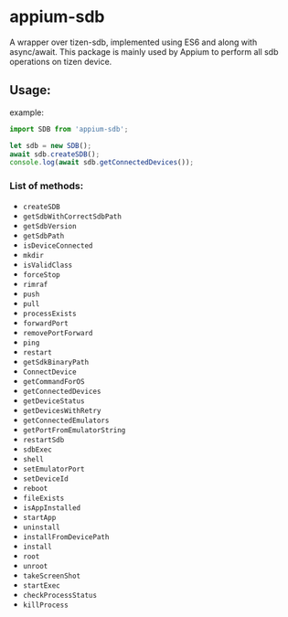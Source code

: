 # appium-sdb
A wrapper over tizen-sdb, implemented using ES6 and along with async/await. This package is mainly used by Appium to perform all sdb operations on tizen device.

## Usage:

example:

```js
import SDB from 'appium-sdb';

let sdb = new SDB();
await sdb.createSDB();
console.log(await sdb.getConnectedDevices());
```

### List of methods:

- `createSDB`
- `getSdbWithCorrectSdbPath`
- `getSdbVersion`
- `getSdbPath`
- `isDeviceConnected`
- `mkdir`
- `isValidClass`
- `forceStop`
- `rimraf`
- `push`
- `pull`
- `processExists`
- `forwardPort`
- `removePortForward`
- `ping`
- `restart`
- `getSdkBinaryPath`
- `ConnectDevice`
- `getCommandForOS`
- `getConnectedDevices`
- `getDeviceStatus`
- `getDevicesWithRetry`
- `getConnectedEmulators`
- `getPortFromEmulatorString`
- `restartSdb`
- `sdbExec`
- `shell`
- `setEmulatorPort`
- `setDeviceId`
- `reboot`
- `fileExists`
- `isAppInstalled`
- `startApp`
- `uninstall`
- `installFromDevicePath`
- `install`
- `root`
- `unroot`
- `takeScreenShot`
- `startExec`
- `checkProcessStatus`
- `killProcess`
